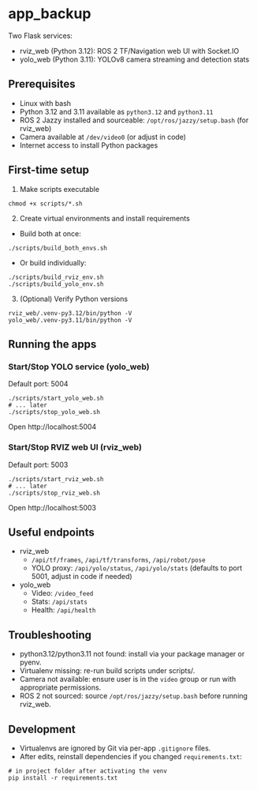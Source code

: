 # app_backup

Two Flask services:
- rviz_web (Python 3.12): ROS 2 TF/Navigation web UI with Socket.IO
- yolo_web (Python 3.11): YOLOv8 camera streaming and detection stats

## Prerequisites
- Linux with bash
- Python 3.12 and 3.11 available as `python3.12` and `python3.11`
- ROS 2 Jazzy installed and sourceable: `/opt/ros/jazzy/setup.bash` (for rviz_web)
- Camera available at `/dev/video0` (or adjust in code)
- Internet access to install Python packages

## First-time setup
1) Make scripts executable
```
chmod +x scripts/*.sh
```

2) Create virtual environments and install requirements
- Build both at once:
```
./scripts/build_both_envs.sh
```
- Or build individually:
```
./scripts/build_rviz_env.sh
./scripts/build_yolo_env.sh
```

3) (Optional) Verify Python versions
```
rviz_web/.venv-py3.12/bin/python -V
yolo_web/.venv-py3.11/bin/python -V
```

## Running the apps

### Start/Stop YOLO service (yolo_web)
Default port: 5004
```
./scripts/start_yolo_web.sh
# ... later
./scripts/stop_yolo_web.sh
```
Open http://localhost:5004

### Start/Stop RVIZ web UI (rviz_web)
Default port: 5003
```
./scripts/start_rviz_web.sh
# ... later
./scripts/stop_rviz_web.sh
```
Open http://localhost:5003

## Useful endpoints
- rviz_web
  - `/api/tf/frames`, `/api/tf/transforms`, `/api/robot/pose`
  - YOLO proxy: `/api/yolo/status`, `/api/yolo/stats` (defaults to port 5001, adjust in code if needed)
- yolo_web
  - Video: `/video_feed`
  - Stats: `/api/stats`
  - Health: `/api/health`

## Troubleshooting
- python3.12/python3.11 not found: install via your package manager or pyenv.
- Virtualenv missing: re-run build scripts under scripts/.
- Camera not available: ensure user is in the `video` group or run with appropriate permissions.
- ROS 2 not sourced: source `/opt/ros/jazzy/setup.bash` before running rviz_web.

## Development
- Virtualenvs are ignored by Git via per-app `.gitignore` files.
- After edits, reinstall dependencies if you changed `requirements.txt`:
```
# in project folder after activating the venv
pip install -r requirements.txt
```
